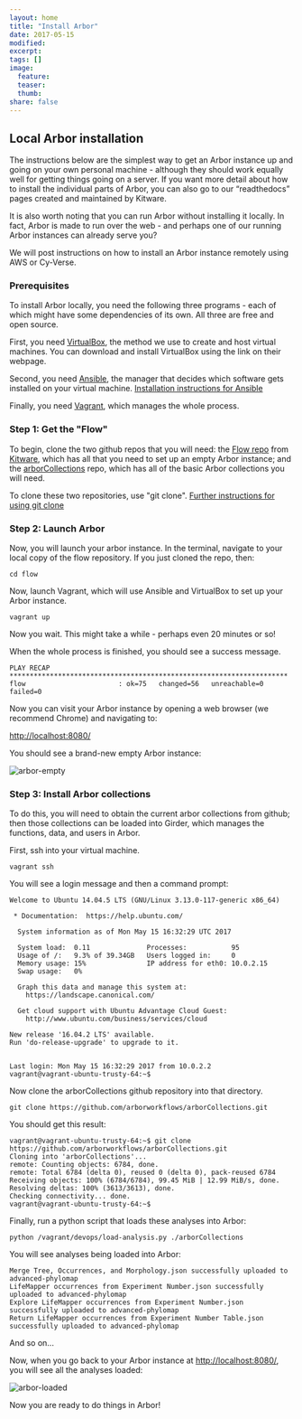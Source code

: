 ```yaml
---
layout: home
title: "Install Arbor"
date: 2017-05-15
modified:
excerpt:
tags: []
image:
  feature:
  teaser:
  thumb:
share: false
---
```


## Local Arbor installation

The instructions below are the simplest way to get an Arbor instance up and going on your own personal machine - although they should work equally well for getting things going on a server. If you want more detail about how to install the individual parts of Arbor, you can also go to our “readthedocs” pages created and maintained by Kitware.

It is also worth noting that you can run Arbor without installing it locally. In fact, Arbor is made to run over the web - and perhaps one of our running Arbor instances can already serve you?

We will post instructions on how to install an Arbor instance remotely using AWS or Cy-Verse.

### Prerequisites

To install Arbor locally, you need the following three programs - each of which might have some dependencies of its own. All three are free and open source.

First, you need [VirtualBox](https://www.virtualbox.org/), the method we use to create and host virtual machines. You can download and install VirtualBox using the link on their webpage.

Second, you need [Ansible](https://www.ansible.com/), the manager that decides which software gets installed on your virtual machine. [Installation instructions for Ansible](http://docs.ansible.com/ansible/intro_installation.html)

Finally, you need [Vagrant](https://www.vagrantup.com/), which manages the whole process.

### Step 1: Get the "Flow"

To begin, clone the two github repos that you will need: the [Flow repo](https://github.com/kitware/flow) from [Kitware](https://www.kitware.com/), which has all that you need to set up an empty Arbor instance; and the [arborCollections](https://github.com/arborworkflows/arborcollections) repo, which has all of the basic Arbor collections you will need.

To clone these two repositories, use "git clone". [Further instructions for using git clone](https://git-scm.com/book/en/v2/Git-Basics-Getting-a-Git-Repository)

### Step 2: Launch Arbor

Now, you will launch your arbor instance. In the terminal, navigate to your local copy of the flow repository. If you just cloned the repo, then:

`cd flow`

Now, launch Vagrant, which will use Ansible and VirtualBox to set up your Arbor instance.

`vagrant up`

Now you wait. This might take a while - perhaps even 20 minutes or so!

When the whole process is finished, you should see a success message.

````
PLAY RECAP *********************************************************************
flow                       : ok=75   changed=56   unreachable=0    failed=0   
````

Now you can visit your Arbor instance by opening a web browser (we recommend Chrome) and navigating to:

[http://localhost:8080/](http://localhost:8080/)

You should see a brand-new empty Arbor instance:

![arbor-empty]({{site.baseurl}}/images/install-1.png)

### Step 3: Install Arbor collections

To do this, you will need to obtain the current arbor collections from github; then those collections can be loaded into Girder, which manages the functions, data, and users in Arbor.

First, ssh into your virtual machine.

`vagrant ssh`

You will see a login message and then a command prompt:

````
Welcome to Ubuntu 14.04.5 LTS (GNU/Linux 3.13.0-117-generic x86_64)

 * Documentation:  https://help.ubuntu.com/

  System information as of Mon May 15 16:32:29 UTC 2017

  System load:  0.11              Processes:           95
  Usage of /:   9.3% of 39.34GB   Users logged in:     0
  Memory usage: 15%               IP address for eth0: 10.0.2.15
  Swap usage:   0%

  Graph this data and manage this system at:
    https://landscape.canonical.com/

  Get cloud support with Ubuntu Advantage Cloud Guest:
    http://www.ubuntu.com/business/services/cloud

New release '16.04.2 LTS' available.
Run 'do-release-upgrade' to upgrade to it.


Last login: Mon May 15 16:32:29 2017 from 10.0.2.2
vagrant@vagrant-ubuntu-trusty-64:~$
````

Now clone the arborCollections github repository into that directory.

`git clone https://github.com/arborworkflows/arborCollections.git`

You should get this result:

````
vagrant@vagrant-ubuntu-trusty-64:~$ git clone https://github.com/arborworkflows/arborCollections.git
Cloning into 'arborCollections'...
remote: Counting objects: 6784, done.
remote: Total 6784 (delta 0), reused 0 (delta 0), pack-reused 6784
Receiving objects: 100% (6784/6784), 99.45 MiB | 12.99 MiB/s, done.
Resolving deltas: 100% (3613/3613), done.
Checking connectivity... done.
vagrant@vagrant-ubuntu-trusty-64:~$
````

Finally, run a python script that loads these analyses into Arbor:

`python /vagrant/devops/load-analysis.py ./arborCollections`

You will see analyses being loaded into Arbor:

````
Merge Tree, Occurrences, and Morphology.json successfully uploaded to advanced-phylomap
LifeMapper occurrences from Experiment Number.json successfully uploaded to advanced-phylomap
Explore LifeMapper occurrences from Experiment Number.json successfully uploaded to advanced-phylomap
Return LifeMapper occurrences from Experiment Number Table.json successfully uploaded to advanced-phylomap
````

And so on...

Now, when you go back to your Arbor instance at [http://localhost:8080/](http://localhost:8080/), you will see all the analyses loaded:

![arbor-loaded]({{site.baseurl}}/images/install-2.png)

Now you are ready to do things in Arbor!

